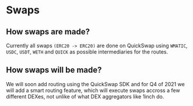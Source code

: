 # Swaps

## How swaps are made?

Currently all swaps `(ERC20 -> ERC20)` are done on QuickSwap using `WMATIC`, `USDC`, `USDT`, `WETH` and `QUICK` as possible intermediaries for the routes.

## How swaps will be made?

We will soon add routing using the QuickSwap SDK and for Q4 of 2021 we will add a smart routing feature, which will execute swaps accross a few different DEXes, not unlike of what DEX aggregators like 1inch do.



